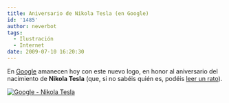 ```yaml
---
title: Aniversario de Nikola Tesla (en Google)
id: '1485'
author: neverbot
tags:
  - Ilustración
  - Internet
date: 2009-07-10 16:20:30
---
```


En [Google](http://www.google.es/) amanecen hoy con este nuevo logo, en honor al aniversario del nacimiento de **Nikola Tesla** (que, si no sabéis quién es, podéis [leer un rato](http://en.wikipedia.org/wiki/Nikola_Tesla)).

[![Google - Nikola Tesla](./Google-Nikola-Tesla.gif "Google - Nikola Tesla")](http://www.google.es/search?q=Nikola+Tesla&ct=tesla09&oi=ddle)
